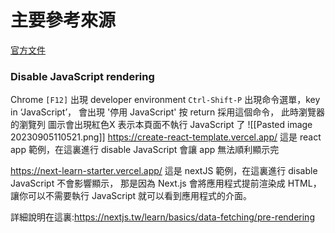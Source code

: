 # 主要參考來源
[官方文件](https://nextjs.tw/)


### Disable JavaScript rendering 

Chrome `[F12]` 出現 developer environment
`Ctrl-Shift-P` 出現命令選單，key in ‘JavaScript’，
會出現 '停用 JavaScript' 按 return 採用這個命令，
此時瀏覽器的瀏覽列 圖示會出現紅色X 表示本頁面不執行 JavaScript 了 
![[Pasted image 20230905110521.png]]
https://create-react-template.vercel.app/
這是 react app 範例，在這裏進行 disable JavaScript 會讓 app 無法順利顯示完


https://next-learn-starter.vercel.app/
這是 nextJS 範例，在這裏進行 disable JavaScript 不會影響顯示， 那是因為 Next.js 會將應用程式提前渲染成 HTML，讓你可以不需要執行 JavaScript 就可以看到應用程式的介面。

詳細說明在這裏:https://nextjs.tw/learn/basics/data-fetching/pre-rendering

